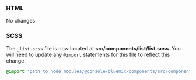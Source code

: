 ### HTML

No changes.

### SCSS

The `_list.scss` file is now located at __src/components/list/list.scss__. You will need to update any `@import` statements for this file to reflect this change.

```scss
@import 'path_to_node_modules/@console/bluemix-components/src/components/list/list';
```
